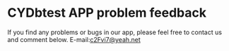 # CYDbtest  APP problem feedback
If you find any problems or bugs in our app, please feel free to contact us and comment below.
E-mail:c2Fvi7@yeah.net

